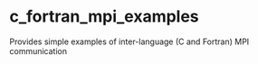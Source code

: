 # c_fortran_mpi_examples
Provides simple examples of inter-language (C and Fortran) MPI communication
